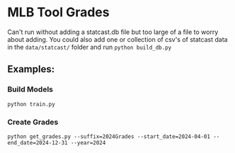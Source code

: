 # MLB Tool Grades

Can't run without adding a statcast.db file but too large of a file to worry about adding. You could also add one or collection of csv's of statcast data in the `data/statcast/` folder and run `python build_db.py`

## Examples:

### Build Models
`python train.py`

### Create Grades
`python get_grades.py --suffix=2024Grades --start_date=2024-04-01 --end_date=2024-12-31 --year=2024`
